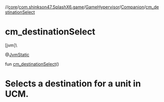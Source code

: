 //[core](../../../../index.md)/[com.shinkson47.SplashX6.game](../../index.md)/[GameHypervisor](../index.md)/[Companion](index.md)/[cm_destinationSelect](cm_destination-select.md)

# cm_destinationSelect

[jvm]\

@[JvmStatic](https://kotlinlang.org/api/latest/jvm/stdlib/kotlin.jvm/-jvm-static/index.html)

fun [cm_destinationSelect](cm_destination-select.md)()

# Selects a destination for a unit in UCM.

